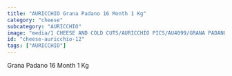 ```yaml
---
title: "AURICCHIO Grana Padano 16 Month 1 Kg"
category: "cheese"
subcategory: "AURICCHIO"
image: "media/1 CHEESE AND COLD CUTS/AURICCHIO PICS/AU4099/GRANA PADANO 16 month - 1 Kg.jpg"
id: "cheese-auricchio-12"
tags: ["AURICCHIO"]
---
```


Grana Padano 16 Month 1 Kg
